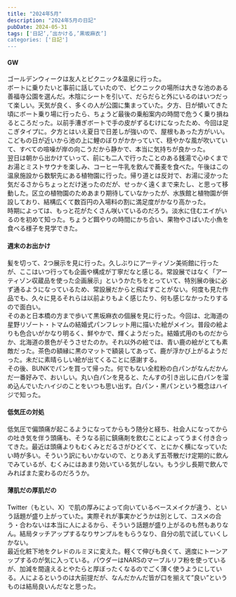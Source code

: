 ```yaml
---
title: "2024年5月"
description: "2024年5月の日記"
pubDate: 2024-05-31
tags: ['日記’,’出かける,’黒坂麻衣’]
categories: ['日記']
---
```


#### GW
ゴールデンウィークは友人とピクニック&温泉に行った。  
ボートに乗りたいと事前に話していたので、ピクニックの場所は大きな池のある善福寺公園を選んだ。木陰にシートを引いて、だらだらと外にいるのはいつだって楽しい。天気が良く、多くの人が公園に集まっていた。夕方、日が傾いてきた頃にボート乗り場に行ったら、ちょうど最後の乗船案内の時間で危うく乗り損ねるところだった。以前手漕ぎボートで手の皮がずるむけになったため、今回は足こぎタイプに。夕方とはいえ夏日で日差しが強いので、屋根もあった方がいい。こどもの日が近いから池の上に鯉のぼりがかかっていて、穏やかな風が吹いていて、すべての喧噪が岸の向こうだから静かで、本当に気持ちが良かった。  
翌日は朝から出かけていって、前にも二人で行ったことのある銭湯で心ゆくまでお湯とミストサウナを楽しみ、コーヒー牛乳を飲んで蕎麦を食べた。午後はこの温泉施設から数駅先にある植物園に行った。帰り道とは反対で、お湯に浸かった気だるさからちょっとだけ迷ったのだが、せっかく遠くまで来たし、と思って移動した。区立の植物園のためあまり期待していなかったが、水族館と植物園が併設しており、結構広くて数百円の入場料の割に満足度がかなり高かった。  
時期によっては、もっと花がたくさん咲いているのだろう。淡水に住むエイがいるのを初めて知った。ちょうど餌やりの時間にかち合い、果物やさばいた小魚を食べる様子を見学できた。

#### 週末のお出かけ
髪を切って、2つ展示を見に行った。久しぶりにアーティゾン美術館に行ったが、ここはいつ行っても企画や構成が丁寧だなと感じる。常設展ではなく「アーティゾン収蔵品を使った企画展示」というかたちをとっていて、特別展の後に必ず通るようになっているため、常設展だからと飛ばすことがない。何度も見た作品でも、久々に見るそれらは以前よりもよく感じたり、何も感じなかったりするので面白い。  
そのあと日本橋の方まで歩いて黒坂麻衣の個展を見に行った。今回は、北海道の星野リゾート・トマムの結婚式パンフレット用に描いた絵がメイン。普段の絵よりも色合いがかなり明るく、鮮やかで、輝くようだった。結婚式用のものだからか、北海道の景色がそうさせたのか。それ以外の絵では、青い鹿の絵がとても素敵だった。茶色の額縁に黒のマットで額装してあって、鹿が浮かび上がるようだった。未だに素晴らしい絵が出てくることに感謝する。  
その後、BUNKでパンを買って帰った。何でもない全粒粉の白パンがなんだかんだ一番好みで、おいしい。丸い白パンを見ると、たんすの引き出しに白パンを溜め込んでいたハイジのことをいつも思い出す。白パン・黒パンという概念はハイジで知った。

#### 低気圧の対処
低気圧で偏頭痛が起こるようになってからもう随分と経ち、社会人になってからの吐き気を伴う頭痛も、そうなる前に鎮痛剤を飲むことによってうまく付き合ってきた。最近は頭痛よりもむくみとだるさがひどくて、とにかく横になっていたい時が多い。そういう訳にもいかないので、とりあえず五苓散だけ定期的に飲んでみているが、むくみにはあまり効いている気がしない。もう少し長期で飲んでみればまた変わるのだろうか。

#### 薄肌だの厚肌だの
Twitter（もとい、X）で肌の厚みによって向いているベースメイクが違う、という話題が盛り上がっていた。実際それが事実かどうかは別として、コスメの合う・合わないは本当に人によるから、そういう話題が盛り上がるのも然もありなん。結局タッチアップするなりサンプルをもらうなり、自分の肌で試していくしかない。  
最近化粧下地をクレドのルミヌに変えた。軽くて伸びも良くて、適度にトーンアップするのが気に入っている。パウダーはNARSのマーブルリフ粉を使っているが、加減を間違えるとやたらと厚ぼったくなるのでごく薄く使うようにしている。人によるというのは大前提だが、なんだかんだ皆が口を揃えて”良い”というものは結局良いんだなと思った。




